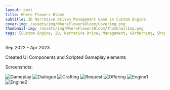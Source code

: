 ```yaml
---
layout: post
title: Where Flowers Bloom
subtitle: 2D Narrative Driven Management Game in Custom Engine
cover-img: /assets/img/WhereFlowersBloom/CoverImg.png
thumbnail-img: /assets/img/WhereFlowersBloom/ThumbnailImg.png
tags: [Custom Engine, 2D, Narrative Drive, Management, Garderning, Shopkeeping]
---
```

Sep 2022  - Apr 2023

Created UI Components and Scripted Gameplay elements

Screenshots:

![Gameplay](https://rushice.github.io/assets/img/WhereFlowersBloom/Gameplay.png)
![Dialogue](https://rushice.github.io/assets/img/WhereFlowersBloom/Dialogue.png)
![Crafting](https://rushice.github.io/assets/img/WhereFlowersBloom/Crafting.png)
![Request](https://rushice.github.io/assets/img/WhereFlowersBloom/Request.png)
![Offering](https://rushice.github.io/assets/img/WhereFlowersBloom/Offering.png)
![Engine1](https://rushice.github.io/assets/img/WhereFlowersBloom/Engine.png)
![Engine2](https://rushice.github.io/assets/img/WhereFlowersBloom/Engine2.png)